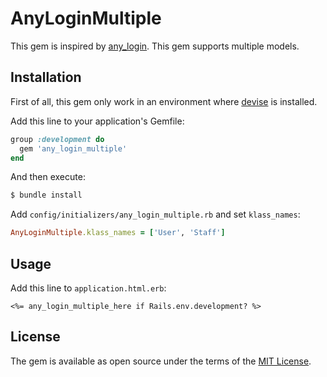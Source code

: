 # AnyLoginMultiple

This gem is inspired by [any_login](https://github.com/igorkasyanchuk/any_login).
This gem supports multiple models.

## Installation

First of all, this gem only work in an environment
where [devise](https://github.com/heartcombo/devise) is installed.

Add this line to your application's Gemfile:

```ruby
group :development do
  gem 'any_login_multiple'
end
```

And then execute:
```bash
$ bundle install
```

Add `config/initializers/any_login_multiple.rb` and set `klass_names`:

```rb
AnyLoginMultiple.klass_names = ['User', 'Staff']
```

## Usage

Add this line to `application.html.erb`:

```erb
<%= any_login_multiple_here if Rails.env.development? %>
```

## License
The gem is available as open source under the terms of the [MIT License](https://opensource.org/licenses/MIT).
